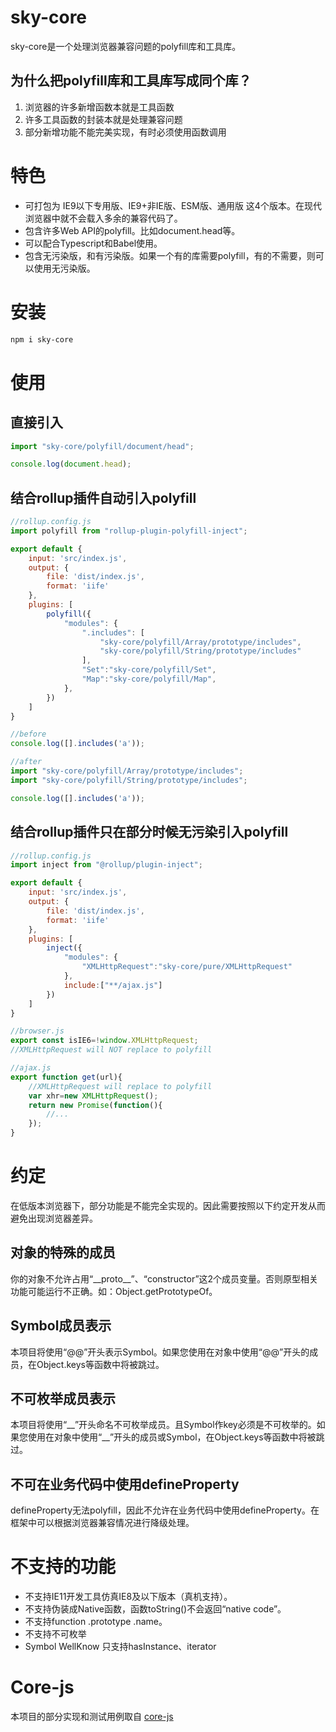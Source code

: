 # sky-core

sky-core是一个处理浏览器兼容问题的polyfill库和工具库。

## 为什么把polyfill库和工具库写成同个库？

1. 浏览器的许多新增函数本就是工具函数
2. 许多工具函数的封装本就是处理兼容问题
3. 部分新增功能不能完美实现，有时必须使用函数调用

# 特色

* 可打包为 IE9以下专用版、IE9+非IE版、ESM版、通用版 这4个版本。在现代浏览器中就不会载入多余的兼容代码了。
* 包含许多Web API的polyfill。比如document.head等。
* 可以配合Typescript和Babel使用。
* 包含无污染版，和有污染版。如果一个有的库需要polyfill，有的不需要，则可以使用无污染版。

# 安装

```bash
npm i sky-core
```

# 使用

## 直接引入

```javascript
import "sky-core/polyfill/document/head";

console.log(document.head);
```

## 结合rollup插件自动引入polyfill

```javascript
//rollup.config.js
import polyfill from "rollup-plugin-polyfill-inject";

export default {
	input: 'src/index.js',
	output: {
		file: 'dist/index.js',
		format: 'iife'
	},
	plugins: [
		polyfill({
			"modules": {
				".includes": [
					"sky-core/polyfill/Array/prototype/includes",
					"sky-core/polyfill/String/prototype/includes"
				],
				"Set":"sky-core/polyfill/Set",
				"Map":"sky-core/polyfill/Map",
			},
		})
	]
}
```

```javascript
//before
console.log([].includes('a'));
```

```javascript
//after
import "sky-core/polyfill/Array/prototype/includes";
import "sky-core/polyfill/String/prototype/includes";

console.log([].includes('a'));
```

## 结合rollup插件只在部分时候无污染引入polyfill

```javascript
//rollup.config.js
import inject from "@rollup/plugin-inject";

export default {
	input: 'src/index.js',
	output: {
		file: 'dist/index.js',
		format: 'iife'
	},
	plugins: [
		inject({
			"modules": {
				"XMLHttpRequest":"sky-core/pure/XMLHttpRequest"
			},
			include:["**/ajax.js"]
		})
	]
}
```

```javascript
//browser.js
export const isIE6=!window.XMLHttpRequest;
//XMLHttpRequest will NOT replace to polyfill
```

```javascript
//ajax.js
export function get(url){
	//XMLHttpRequest will replace to polyfill
	var xhr=new XMLHttpRequest();
	return new Promise(function(){
		//...
	});
}
```

# 约定

在低版本浏览器下，部分功能是不能完全实现的。因此需要按照以下约定开发从而避免出现浏览器差异。

## 对象的特殊的成员

你的对象不允许占用“\_\_proto\_\_”、“constructor”这2个成员变量。否则原型相关功能可能运行不正确。如：Object.getPrototypeOf。

## Symbol成员表示

本项目将使用“@@”开头表示Symbol。如果您使用在对象中使用“@@”开头的成员，在Object.keys等函数中将被跳过。

## 不可枚举成员表示

本项目将使用“\_\_”开头命名不可枚举成员。且Symbol作key必须是不可枚举的。如果您使用在对象中使用“\_\_”开头的成员或Symbol，在Object.keys等函数中将被跳过。

## 不可在业务代码中使用defineProperty

defineProperty无法polyfill，因此不允许在业务代码中使用defineProperty。在框架中可以根据浏览器兼容情况进行降级处理。

# 不支持的功能

* 不支持IE11开发工具仿真IE8及以下版本（真机支持）。
* 不支持伪装成Native函数，函数toString()不会返回“native code”。
* 不支持function .prototype .name。
* 不支持不可枚举
* Symbol WellKnow 只支持hasInstance、iterator

# Core-js

本项目的部分实现和测试用例取自 [core-js](https://github.com/zloirock/core-js)
